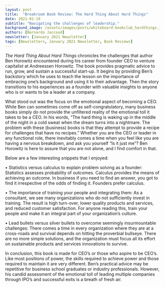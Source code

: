 ```yaml
---
layout: post
title:  "Breakroom Book Review: The Hard Thing About Hard Things"
date: 2021-01-19
subtitle: "Navigating the challenges of leadership."
background_image: /assets/images/posts/whiteboard-bookclub_hardthings.jpg
authors: [Bernardo Jaccoud]
newsletter: [January 2021 Newsletter]
tags: [Newsletters, January 2021 Newsletter, Book Reviews]
---
```


<i>The Hard Thing About Hard Things</i> chronicles the challenges that author Ben Horowitz encountered during his career from founder CEO to venture capitalist at Andreessen Horowitz. The book provides pragmatic advice to run, grow, and sustain a successful start-up. It begins by providing Ben’s backstory which he uses to teach the lesson on the importance of embracing one’s background and using it to their advantage. Then the story transitions to his experiences as a founder with valuable insights to anyone who is or wants to be a leader at a company.

What stood out was the focus on the emotional aspect of becoming a CEO. While Ben can sometimes come off as self-congratulatory, many business books simply do not provide the unfiltered reality of the emotional toll it takes to be a CEO. In his words, “The hard thing is waking up in the middle of the night in a cold sweat when the dream turns into a nightmare. The problem with these (business) books is that they attempt to provide a recipe for challenges that have no recipes.” Whether you are the CEO or leader in any functional role, there inevitably comes a time when you feel like you are having a nervous breakdown, and ask you yourself “Is it just me”? Ben Horowitz is here to assure that you are not alone, and I find comfort in that.

Below are a few interesting snippets that I enjoyed:

•	Statistics versus calculus to explain problem solving as a founder: Statistics assesses probability of outcomes. Calculus provides the means of achieving an outcome. In business if you need to find an answer, you got to find it irrespective of the odds of finding it. Founders prefer calculus.<br>

•	The importance of training your people and integrating them: As a consultant, we see many organizations who do not sufficiently invest in training. The result is high turn-over, lower quality products and services, and reduced customer satisfaction. For anyone reading this, train your people and make it an integral part of your organization’s culture. <br>

•	Lead bullets versus silver bullets to overcome seemingly insurmountable challenges: There comes a time in every organization where they are at a cross-roads and survival depends on hitting the proverbial bullseye. There are no more simple solutions, and the organization must focus all its effort on sustainable products and services innovations to survive. 

In conclusion, this book is made for CEO’s or those who aspire to be CEO’s. Like most positions of power, the skills required to achieve power and those required to maintain it are very different. Ben’s practical advice may be repetitive for business school graduates or industry professionals. However, his candid assessment of the emotional toll of leading multiple companies through IPO’s and successful exits is a breath of fresh air. 
